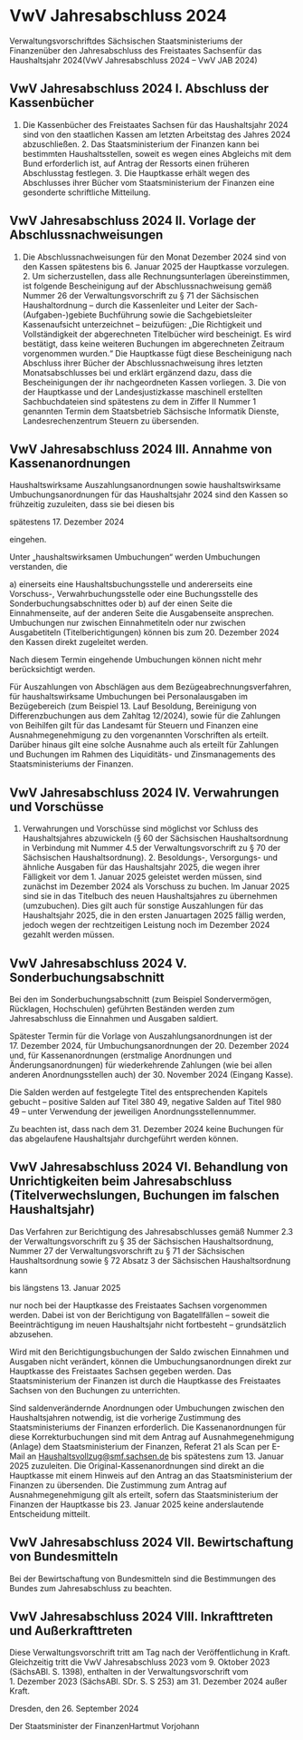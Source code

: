 # VwV Jahresabschluss 2024 

Verwaltungsvorschriftdes Sächsischen Staatsministeriums der Finanzenüber den Jahresabschluss des Freistaates Sachsenfür das Haushaltsjahr 2024(VwV Jahresabschluss 2024 – VwV JAB 2024)

## VwV Jahresabschluss 2024  I. Abschluss der Kassenbücher

1. Die Kassenbücher des Freistaates Sachsen für das Haushaltsjahr 2024 sind von den staatlichen Kassen am letzten Arbeitstag des Jahres 2024 abzuschließen. 2. Das Staatsministerium der Finanzen kann bei bestimmten Haushaltsstellen, soweit es wegen eines Abgleichs mit dem Bund erforderlich ist, auf Antrag der Ressorts einen früheren Abschlusstag festlegen. 3. Die Hauptkasse erhält wegen des Abschlusses ihrer Bücher vom Staatsministerium der Finanzen eine gesonderte schriftliche Mitteilung. 
## VwV Jahresabschluss 2024  II. Vorlage der Abschlussnachweisungen

1. Die Abschlussnachweisungen für den Monat Dezember 2024 sind von den Kassen spätestens bis 6. Januar 2025 der Hauptkasse vorzulegen. 2. Um sicherzustellen, dass alle Rechnungsunterlagen übereinstimmen, ist folgende Bescheinigung auf der Abschlussnachweisung gemäß Nummer 26 der Verwaltungsvorschrift zu § 71 der Sächsischen Haushaltordnung – durch die Kassenleiter und Leiter der Sach-(Aufgaben-)gebiete Buchführung sowie die Sachgebietsleiter Kassenaufsicht unterzeichnet – beizufügen: „Die Richtigkeit und Vollständigkeit der abgerechneten Titelbücher wird bescheinigt. Es wird bestätigt, dass keine weiteren Buchungen im abgerechneten Zeitraum vorgenommen wurden.“ Die Hauptkasse fügt diese Bescheinigung nach Abschluss ihrer Bücher der Abschlussnachweisung ihres letzten Monatsabschlusses bei und erklärt ergänzend dazu, dass die Bescheinigungen der ihr nachgeordneten Kassen vorliegen. 3. Die von der Hauptkasse und der Landesjustizkasse maschinell erstellten Sachbuchdateien sind spätestens zu dem in Ziffer II Nummer 1 genannten Termin dem Staatsbetrieb Sächsische Informatik Dienste, Landesrechenzentrum Steuern zu übersenden. 
## VwV Jahresabschluss 2024  III. Annahme von Kassenanordnungen

Haushaltswirksame Auszahlungsanordnungen sowie haushaltswirksame Umbuchungsanordnungen für das Haushaltsjahr 2024 sind den Kassen so frühzeitig zuzuleiten, dass sie bei diesen bis

spätestens 17. Dezember 2024

eingehen.

Unter „haushaltswirksamen Umbuchungen“ werden Umbuchungen verstanden, die

a) einerseits eine Haushaltsbuchungsstelle und andererseits eine Vorschuss-, Verwahrbuchungsstelle oder eine Buchungsstelle des Sonderbuchungsabschnittes oder b) auf der einen Seite die Einnahmenseite, auf der anderen Seite die Ausgabenseite ansprechen. Umbuchungen nur zwischen Einnahmetiteln oder nur zwischen Ausgabetiteln (Titelberichtigungen) können bis zum 20. Dezember 2024 den Kassen direkt zugeleitet werden.

Nach diesem Termin eingehende Umbuchungen können nicht mehr berücksichtigt werden.

Für Auszahlungen von Abschlägen aus dem Bezügeabrechnungsverfahren, für haushaltswirksame Umbuchungen bei Personalausgaben im Bezügebereich (zum Beispiel 13. Lauf Besoldung, Bereinigung von Differenzbuchungen aus dem Zahltag 12/2024), sowie für die Zahlungen von Beihilfen gilt für das Landesamt für Steuern und Finanzen eine Ausnahmegenehmigung zu den vorgenannten Vorschriften als erteilt. Darüber hinaus gilt eine solche Ausnahme auch als erteilt für Zahlungen und Buchungen im Rahmen des Liquiditäts- und Zinsmanagements des Staatsministeriums der Finanzen.


## VwV Jahresabschluss 2024  IV. Verwahrungen und Vorschüsse

1. Verwahrungen und Vorschüsse sind möglichst vor Schluss des Haushaltsjahres abzuwickeln (§ 60 der Sächsischen Haushaltsordnung in Verbindung mit Nummer 4.5 der Verwaltungsvorschrift zu § 70 der Sächsischen Haushaltsordnung). 2. Besoldungs-, Versorgungs- und ähnliche Ausgaben für das Haushaltsjahr 2025, die wegen ihrer Fälligkeit vor dem 1. Januar 2025 geleistet werden müssen, sind zunächst im Dezember 2024 als Vorschuss zu buchen. Im Januar 2025 sind sie in das Titelbuch des neuen Haushaltsjahres zu übernehmen (umzubuchen). Dies gilt auch für sonstige Auszahlungen für das Haushaltsjahr 2025, die in den ersten Januartagen 2025 fällig werden, jedoch wegen der rechtzeitigen Leistung noch im Dezember 2024 gezahlt werden müssen. 
## VwV Jahresabschluss 2024  V. Sonderbuchungsabschnitt

Bei den im Sonderbuchungsabschnitt (zum Beispiel Sondervermögen, Rücklagen, Hochschulen) geführten Beständen werden zum Jahresabschluss die Einnahmen und Ausgaben saldiert.

Spätester Termin für die Vorlage von Auszahlungsanordnungen ist der 17. Dezember 2024, für Umbuchungsanordnungen der 20. Dezember 2024 und, für Kassenanordnungen (erstmalige Anordnungen und Änderungsanordnungen) für wiederkehrende Zahlungen (wie bei allen anderen Anordnungsstellen auch) der 30. November 2024 (Eingang Kasse).

Die Salden werden auf festgelegte Titel des entsprechenden Kapitels gebucht – positive Salden auf Titel 380 49, negative Salden auf Titel 980 49 – unter Verwendung der jeweiligen Anordnungsstellennummer.

Zu beachten ist, dass nach dem 31. Dezember 2024 keine Buchungen für das abgelaufene Haushaltsjahr durchgeführt werden können.


## VwV Jahresabschluss 2024  VI. Behandlung von Unrichtigkeiten beim Jahresabschluss (Titelverwechslungen, Buchungen im falschen Haushaltsjahr)

Das Verfahren zur Berichtigung des Jahresabschlusses gemäß Nummer 2.3 der Verwaltungsvorschrift zu § 35 der Sächsischen Haushaltsordnung, Nummer 27 der Verwaltungsvorschrift zu § 71 der Sächsischen Haushaltsordnung sowie § 72 Absatz 3 der Sächsischen Haushaltsordnung kann

bis längstens 13. Januar 2025

nur noch bei der Hauptkasse des Freistaates Sachsen vorgenommen werden. Dabei ist von der Berichtigung von Bagatellfällen – soweit die Beeinträchtigung im neuen Haushaltsjahr nicht fortbesteht – grundsätzlich abzusehen.

Wird mit den Berichtigungsbuchungen der Saldo zwischen Einnahmen und Ausgaben nicht verändert, können die Umbuchungsanordnungen direkt zur Hauptkasse des Freistaates Sachsen gegeben werden. Das Staatsministerium der Finanzen ist durch die Hauptkasse des Freistaates Sachsen von den Buchungen zu unterrichten.

Sind saldenverändernde Anordnungen oder Umbuchungen zwischen den Haushaltsjahren notwendig, ist die vorherige Zustimmung des Staatsministeriums der Finanzen erforderlich. Die Kassenanordnungen für diese Korrekturbuchungen sind mit dem Antrag auf Ausnahmegenehmigung (Anlage) dem Staatsministerium der Finanzen, Referat 21 als Scan per E-Mail an Haushaltsvollzug@smf.sachsen.de bis spätestens zum 13. Januar 2025 zuzuleiten. Die Original-Kassenanordnungen sind direkt an die Hauptkasse mit einem Hinweis auf den Antrag an das Staatsministerium der Finanzen zu übersenden. Die Zustimmung zum Antrag auf Ausnahmegenehmigung gilt als erteilt, sofern das Staatsministerium der Finanzen der Hauptkasse bis 23. Januar 2025 keine anderslautende Entscheidung mitteilt.


## VwV Jahresabschluss 2024  VII. Bewirtschaftung von Bundesmitteln

Bei der Bewirtschaftung von Bundesmitteln sind die Bestimmungen des Bundes zum Jahresabschluss zu beachten.


## VwV Jahresabschluss 2024  VIII. Inkrafttreten und Außerkrafttreten

Diese Verwaltungsvorschrift tritt am Tag nach der Veröffentlichung in Kraft. Gleichzeitig tritt die VwV Jahresabschluss 2023 vom 9. Oktober 2023 (SächsABl. S. 1398), enthalten in der Verwaltungsvorschrift vom 1. Dezember 2023 (SächsABl. SDr. S. S 253) am 31. Dezember 2024 außer Kraft.

Dresden, den 26. September 2024

Der Staatsminister der FinanzenHartmut Vorjohann

